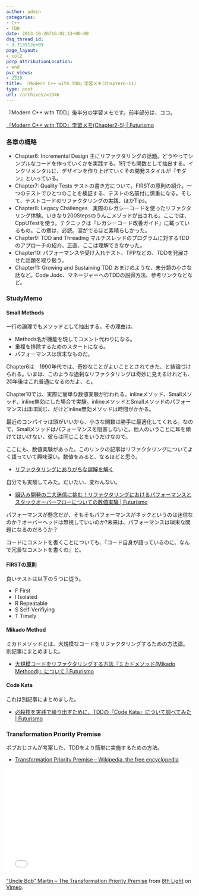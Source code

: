 ```yaml
---
author: admin
categories:
- C++
- TDD
date: 2013-10-26T16:02:11+00:00
dsq_thread_id:
- 3.713512e+09
page_layout:
- col2
pdrp_attributionLocation:
- end
pvc_views:
- 2310
title: 『Modern C++ with TDD』学習メモ(Chapter6-11)
type: post
url: /archives/=1946
---
```


『Modern C++ with TDD』後半分の学習メモです。前半部分は、ココ。

[『Modern C++ with TDD』学習メモ(Chapter2-5) | Futurismo][1]

### 各章の概略

  * Chapter6: Incremental Design 主にリファクタリングの話題。どうやってシンプルなコードを作っていくかを実践する。1行でも関数として抽出する。インクリメンタルに、デザインを作り上げていくその開発スタイルが『モダン』といっている。
  * Chapter7: Quality Tests テストの書き方について。FIRSTの原則の紹介。一つのテストでひとつのことを検証する、テストの名前付に慎重になる。そして、テストコードのリファクタリングの実践、ほかTips。
  * Chapter8: Legacy Challenges　実際のレガシーコードを使ったリファクタリング体験。いきなり200Stepsのうんこメゾッドが出される。ここでは、CppUTestを使う。テクニックは『レガシーコード改善ガイド』に載っているもの。この章は，必読。涙がでるほど素晴らしかった。
  * Chapter9: TDD and Threading マルチスレッドのプログラムに対するTDDのアプローチの紹介。正直、ここは理解できなかった。
  * Chapter10: パフォーマンスや受け入れテスト、TPPなどの、TDDを発展させた話題を取り扱う。
  * Chapter11: Growing and Sustaining TDD おまけのような、未分類の小さな話など。Code Jodo、マネージャーへのTDDの説得方法、参考リンクなどなど。

### StudyMemo

#### Small Methods

一行の論理でもメソッドとして抽出する。その理由は、

  * Methods名が機能を現してコメント代わりになる。
  * 重複を排除するためのスタートになる。
  * パフォーマンスは瑣末なものだ。

Chapter6は　1990年代では、奇妙なことがよいこととされてきた、と結論づけられる。いまは、このような過剰なリファクタリングは奇妙に見えるけれども、20年後はこれ普通になるのだよ、と。

Chapter10では、実際に簡単な数値実験が行われる。inlineメソッド、Smallメソッド、inline無効にした場合で実験。inlineメソッドとSmallメソッドのパフォーマンスはほぼ同じ、だけどinline無効メソッドは時間がかかる。

最近のコンパイラは頭がいいから、小さな関数は勝手に最適化してくれる。なので、Smallメソッドはパフォーマンスを阻害しないと。他人のいうことに耳を傾けてはいけない、彼らは同じことをいうだけなので。

ここにも、数値実験があった。このリンクの記事はリファクタリングについてよく語っていて興味深い。数値をみると、なるほどと思う。

  * [リファクタリングにありがちな誤解を解く][2]

自分でも実験してみた。だいたい、変わんない。

  * [組込み開発の二大迷信に挑む！リファクタリングにおけるパフォーマンスとスタックオーバーフローについての数値実験 | Futurismo][3]

パフォーマンスが懸念だが、そもそもパフォーマンスがネックというのは迷信なのか？オーバーヘッドは無視していいのか?未来は、パフォーマンスは瑣末な問題になるのだろうか？

コードにコメントを書くことについても、『コード自身が語っているのに、なんで冗長なコメントを書くの』と。

#### FIRSTの原則

良いテストは以下の５つに従う。

  * F First
  * I Isolated
  * R Repeatable
  * S Self-Verifiying
  * T Timely

#### Mikado Method

ミカドメソッドとは、大規模なコードをリファクタリングするための方法論。 別記事にまとめました。

  * [大規模コードをリファクタリングする方法『ミカドメソッド(Mikado Methood)』について | Futurismo][4]

#### Code Kata

これは別記事にまとめました。

  * [必殺技を実践で繰り出すために、TDDの『Code Kata』について調べてみた | Futurismo][5]

### Transformation Priority Premise

ボブおじさんが考案した、TDDをより簡単に実施するための方法。

  * [Transformation Priority Premise &#8211; Wikipedia, the free encyclopedia][6]

<iframe src="//player.vimeo.com/video/60561303" width="500" height="281" frameborder="0" webkitallowfullscreen mozallowfullscreen allowfullscreen></iframe> 

[&#8220;Uncle Bob&#8221; Martin &#8211; The Transformation Priority Premise][7] from [8th Light][8] on [Vimeo][9].

 [1]: http://futurismo.biz/archives/1847
 [2]: http://www.infoq.com/jp/articles/RefactoringMyths
 [3]: http://futurismo.biz/archives/1939
 [4]: http://futurismo.biz/archives/1936
 [5]: http://futurismo.biz/archives/1876
 [6]: http://en.wikipedia.org/wiki/Transformation_Priority_Premise
 [7]: http://vimeo.com/60561303
 [8]: http://vimeo.com/eighthlight
 [9]: https://vimeo.com